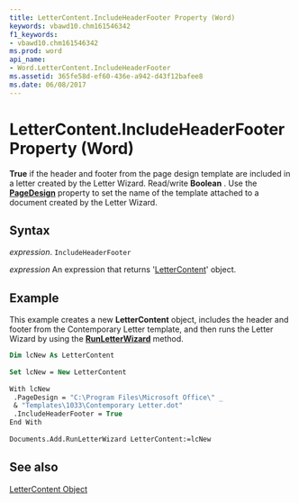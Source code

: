```yaml
---
title: LetterContent.IncludeHeaderFooter Property (Word)
keywords: vbawd10.chm161546342
f1_keywords:
- vbawd10.chm161546342
ms.prod: word
api_name:
- Word.LetterContent.IncludeHeaderFooter
ms.assetid: 365fe58d-ef60-436e-a942-d43f12bafee8
ms.date: 06/08/2017
---
```



# LetterContent.IncludeHeaderFooter Property (Word)

 **True** if the header and footer from the page design template are included in a letter created by the Letter Wizard. Read/write **Boolean** . Use the **[PageDesign](Word.LetterContent.PageDesign.md)** property to set the name of the template attached to a document created by the Letter Wizard.


## Syntax

 _expression_. `IncludeHeaderFooter`

 _expression_ An expression that returns '[LetterContent](Word.LetterContent.md)' object.


## Example

This example creates a new  **LetterContent** object, includes the header and footer from the Contemporary Letter template, and then runs the Letter Wizard by using the **[RunLetterWizard](Word.Document.RunLetterWizard.md)** method.


```vb
Dim lcNew As LetterContent 
 
Set lcNew = New LetterContent 
 
With lcNew 
 .PageDesign = "C:\Program Files\Microsoft Office\" _ 
 & "Templates\1033\Contemporary Letter.dot" 
 .IncludeHeaderFooter = True 
End With 
 
Documents.Add.RunLetterWizard LetterContent:=lcNew
```


## See also


[LetterContent Object](Word.LetterContent.md)

